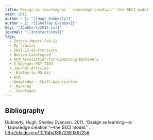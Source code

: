 ```yaml
---
title: Design as learning—or ``knowledge creation''—the SECI model
year: 2011
author - 1: "[[Hugh Dubberly]]"
author - 2: "[[Shelley Evenson]]"
key: "[[Dubberly2011-yu]]"
journal: "[[Interactions]]"
tags:
  - Zotero-Import-Feb-22
  - My-Library
  - 2021-12-03-Frontiers
  - Notion-Catalogued
  - ACM_Association-for-Computing-Machinery
  - 2_Upgrade-MAY-2023
  - Journal-Articles
  - _BibTex-to-MD-Git
  - ACM
  - Knowledge---Skill-Acquisition
  - _Mark-Up
  - _Cataloged
---
```


## Bibliography
Dubberly, Hugh, Shelley Evenson. 2011. “Design as learning—or ``knowledge creation''—the SECI model.” . http://dx.doi.org/10.1145/1897239.1897256